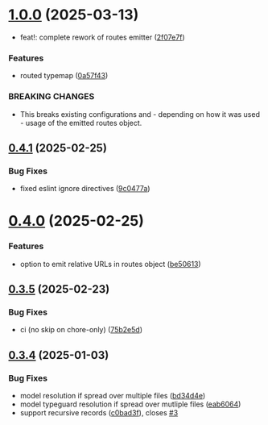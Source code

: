 # [1.0.0](https://github.com/crowbait/typespec-typescript-emitter/compare/v0.4.1...v1.0.0) (2025-03-13)


* feat!: complete rework of routes emitter ([2f07e7f](https://github.com/crowbait/typespec-typescript-emitter/commit/2f07e7f487f0e6531b89e66f7de4d7d09382e4e5))


### Features

* routed typemap ([0a57f43](https://github.com/crowbait/typespec-typescript-emitter/commit/0a57f439e6f483c35b00824c725aecc66d3a80df))


### BREAKING CHANGES

* This breaks existing configurations and - depending on how it was used - usage of the emitted routes object.



## [0.4.1](https://github.com/crowbait/typespec-typescript-emitter/compare/v0.4.0...v0.4.1) (2025-02-25)


### Bug Fixes

* fixed eslint ignore directives ([9c0477a](https://github.com/crowbait/typespec-typescript-emitter/commit/9c0477a6925715b99c38d4133d04ee774a0a65f7))



# [0.4.0](https://github.com/crowbait/typespec-typescript-emitter/compare/v0.3.5...v0.4.0) (2025-02-25)


### Features

* option to emit relative URLs in routes object ([be50613](https://github.com/crowbait/typespec-typescript-emitter/commit/be50613ac94550899805faf2555b3f407d88be33))



## [0.3.5](https://github.com/crowbait/typespec-typescript-emitter/compare/v0.3.4...v0.3.5) (2025-02-23)


### Bug Fixes

* ci (no skip on chore-only) ([75b2e5d](https://github.com/crowbait/typespec-typescript-emitter/commit/75b2e5d4346fd17de5c7baf689de6e4cac259542))



## [0.3.4](https://github.com/crowbait/typespec-typescript-emitter/compare/v0.3.3...v0.3.4) (2025-01-03)


### Bug Fixes

* model resolution if spread over multiple files ([bd34d4e](https://github.com/crowbait/typespec-typescript-emitter/commit/bd34d4ee7a7cc83c3c233ffd3ae9086db318be51))
* model typeguard resolution if spread over mutliple files ([eab6064](https://github.com/crowbait/typespec-typescript-emitter/commit/eab606421c930d5c9a747ffbd0d1a0707608374b))
* support recursive records ([c0bad3f](https://github.com/crowbait/typespec-typescript-emitter/commit/c0bad3f15f2f0913ef99129ce17c53a17fd0d125)), closes [#3](https://github.com/crowbait/typespec-typescript-emitter/issues/3)



